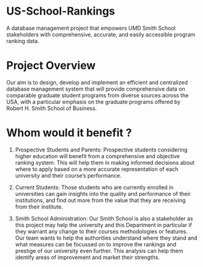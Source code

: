 # US-School-Rankings
A database management project that empowers UMD Smith School stakeholders with comprehensive, accurate, and easily accessible program ranking data.

# Project Overview
Our aim is to design, develop and implement an efficient and centralized database management system that will provide comprehensive data on  comparable graduate student programs from diverse sources across the USA, with a particular emphasis on the graduate programs offered by Robert H. Smith School of Business.

# Whom would it benefit ?
1. Prospective Students and Parents: Prospective students considering higher education will benefit from a comprehensive and objective ranking system. This will help them in making informed decisions about where to apply based on a more accurate representation of each university and their course’s performance.


2. Current Students: Those students who are currently enrolled in universities can gain insights into the quality and performance of their institutions,  and find out more from the value that they are receiving from their institute. 


3. Smith School Administration: Our Smith School is also a stakeholder as this project may help the university and this Department in particular if they warrant any change to their courses methodologies or features. Our team wants to help the authorities understand where they stand and what measures can be focussed on to improve the rankings and prestige of our university even further.  This analysis can help them identify areas of improvement and market their strengths.

